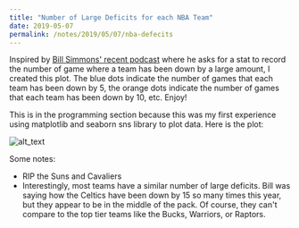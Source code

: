 ```yaml
---
title: "Number of Large Deficits for each NBA Team"
date: 2019-05-07
permalink: /notes/2019/05/07/nba-defecits
--- 
```


Inspired by [Bill Simmons' recent podcast](https://www.theringer.com/the-bill-simmons-podcast/2019/5/6/18531003/nba-overreactions-jokic-love-currys-struggles-in-search-of-ben-simmons-and-throne-game-joe-house) where he asks for a stat to record the number of game where a team has been down by a large amount, I created this plot. 
The blue dots indicate the number of games that each team has been down by 5, the orange dots indicate the number of games that each team has been down by 10, etc. Enjoy!

This is in the programming section because this was my first experience using matplotlib and seaborn sns library to plot data.
Here is the plot:

![alt_text](https://i.imgur.com/McMEklq.png)

Some notes:

* RIP the Suns and Cavaliers
* Interestingly, most teams have a similar number of large deficits. Bill was saying how the Celtics have been down by 15 so many times this year, but they appear to be in the middle of the pack. Of course, they can't compare to the top tier teams like the Bucks, Warriors, or Raptors.
